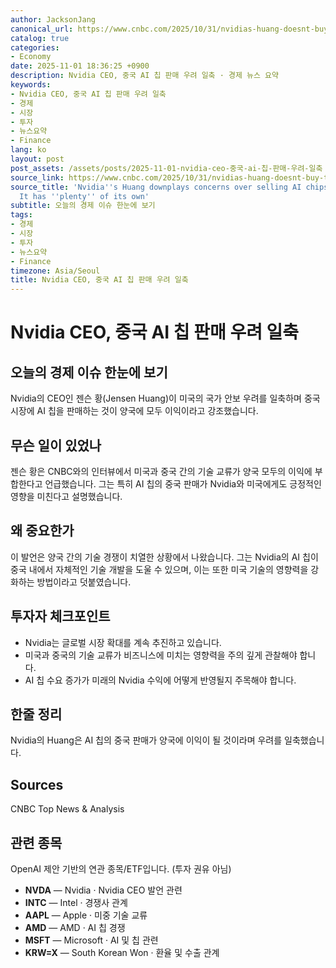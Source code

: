 ```yaml
---
author: JacksonJang
canonical_url: https://www.cnbc.com/2025/10/31/nvidias-huang-doesnt-buy-the-national-security-concerns-over-selling-chips-to-china.html
catalog: true
categories:
- Economy
date: 2025-11-01 18:36:25 +0900
description: Nvidia CEO, 중국 AI 칩 판매 우려 일축 · 경제 뉴스 요약
keywords:
- Nvidia CEO, 중국 AI 칩 판매 우려 일축
- 경제
- 시장
- 투자
- 뉴스요약
- Finance
lang: ko
layout: post
post_assets: /assets/posts/2025-11-01-nvidia-ceo-중국-ai-칩-판매-우려-일축
source_link: https://www.cnbc.com/2025/10/31/nvidias-huang-doesnt-buy-the-national-security-concerns-over-selling-chips-to-china.html
source_title: 'Nvidia''s Huang downplays concerns over selling AI chips to Beijing:
  It has ''plenty'' of its own'
subtitle: 오늘의 경제 이슈 한눈에 보기
tags:
- 경제
- 시장
- 투자
- 뉴스요약
- Finance
timezone: Asia/Seoul
title: Nvidia CEO, 중국 AI 칩 판매 우려 일축
---
```


# Nvidia CEO, 중국 AI 칩 판매 우려 일축

## 오늘의 경제 이슈 한눈에 보기
Nvidia의 CEO인 젠슨 황(Jensen Huang)이 미국의 국가 안보 우려를 일축하며 중국 시장에 AI 칩을 판매하는 것이 양국에 모두 이익이라고 강조했습니다.

## 무슨 일이 있었나
젠슨 황은 CNBC와의 인터뷰에서 미국과 중국 간의 기술 교류가 양국 모두의 이익에 부합한다고 언급했습니다. 그는 특히 AI 칩의 중국 판매가 Nvidia와 미국에게도 긍정적인 영향을 미친다고 설명했습니다.

## 왜 중요한가
이 발언은 양국 간의 기술 경쟁이 치열한 상황에서 나왔습니다. 그는 Nvidia의 AI 칩이 중국 내에서 자체적인 기술 개발을 도울 수 있으며, 이는 또한 미국 기술의 영향력을 강화하는 방법이라고 덧붙였습니다.

## 투자자 체크포인트
- Nvidia는 글로벌 시장 확대를 계속 추진하고 있습니다.
- 미국과 중국의 기술 교류가 비즈니스에 미치는 영향력을 주의 깊게 관찰해야 합니다.
- AI 칩 수요 증가가 미래의 Nvidia 수익에 어떻게 반영될지 주목해야 합니다.

## 한줄 정리
Nvidia의 Huang은 AI 칩의 중국 판매가 양국에 이익이 될 것이라며 우려를 일축했습니다.

## Sources
CNBC Top News & Analysis


## 관련 종목
OpenAI 제안 기반의 연관 종목/ETF입니다. (투자 권유 아님)
- **NVDA** — Nvidia · Nvidia CEO 발언 관련
- **INTC** — Intel · 경쟁사 관계
- **AAPL** — Apple · 미중 기술 교류
- **AMD** — AMD · AI 칩 경쟁
- **MSFT** — Microsoft · AI 및 칩 관련
- **KRW=X** — South Korean Won · 환율 및 수출 관계